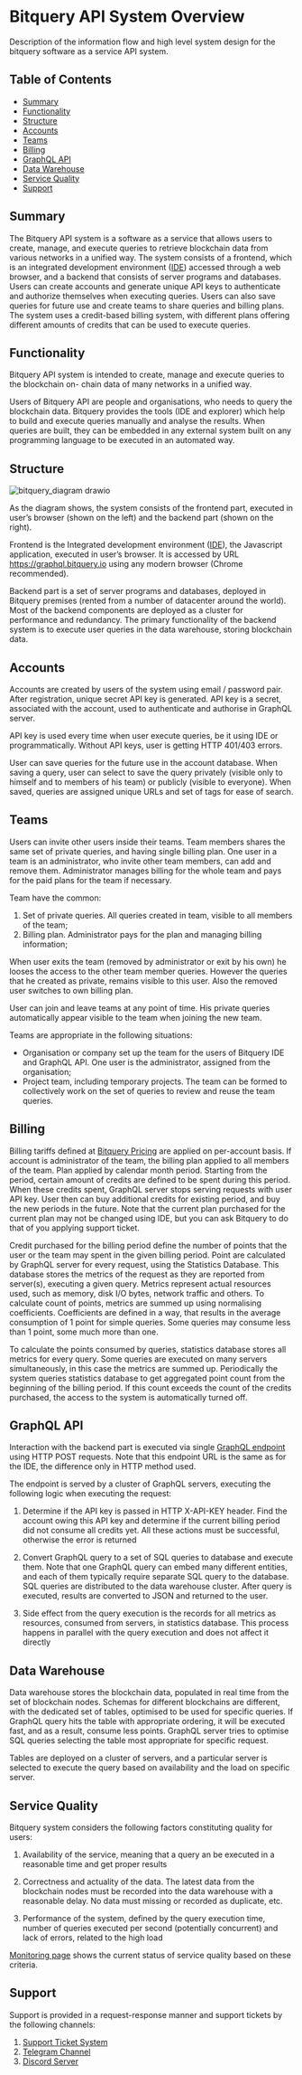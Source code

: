 
# Bitquery API System Overview
Description of the information flow and high level system
design for the bitquery software as a service API system.

## Table of Contents

- [Summary](#summary)
- [Functionality](#functionality)
- [Structure](#structure)
- [Accounts](#accounts)
- [Teams](#teams)
- [Billing](#billing)
- [GraphQL API](#graphql-api)
- [Data Warehouse](#data-warehouse)
- [Service Quality](#service-quality)
- [Support](#support)

## Summary
The Bitquery API system is a software as a service that allows users to create, manage, and execute queries to retrieve blockchain data from various networks in a unified way. The system consists of a frontend, which is an integrated development environment ([IDE](https://graphql.bitquery.io/)) accessed through a web browser, and a backend that consists of server programs and databases. Users can create accounts and generate unique API keys to authenticate and authorize themselves when executing queries. Users can also save queries for future use and create teams to share queries and billing plans. The system uses a credit-based billing system, with different plans offering different amounts of credits that can be used to execute queries.

## Functionality

Bitquery API system is intended to create, manage and execute queries to the blockchain on-
chain data of many networks in a unified way.

Users of Bitquery API are people and organisations, who needs to query the blockchain data.
Bitquery provides the tools (IDE and explorer) which help to build and execute queries manually
and analyse the results. When queries are built, they can be embedded in any external system
built on any programming language to be executed in an automated way.

## Structure

![bitquery_diagram drawio](https://user-images.githubusercontent.com/82739614/205796686-19b01680-1c8c-4ebe-ad68-56ee4246cee0.png)

As the diagram shows, the system consists of the frontend part, executed in user’s browser
(shown on the left) and the backend part (shown on the right).

Frontend is the Integrated development environment ([IDE](https://graphql.bitquery.io/)), the Javascript application, executed
in user’s browser. It is accessed by URL https://graphql.bitquery.io using any modern browser
(Chrome recommended).

Backend part is a set of server programs and databases, deployed in Bitquery premises (rented
from a number of datacenter around the world). Most of the backend components are deployed
as a cluster for performance and redundancy. The primary functionality of the backend system is
to execute user queries in the data warehouse, storing blockchain data.

## Accounts

Accounts are created by users of the system using email / password pair. After registration,
unique secret API key is generated. API key is a secret, associated with the account, used to
authenticate and authorise in GraphQL server.

API key is used every time when user execute queries, be it using IDE or programmatically.
Without API keys, user is getting HTTP 401/403 errors.

User can save queries for the future use in the account database. When saving a query, user can
select to save the query privately (visible only to himself and to members of his team) or publicly
(visible to everyone). When saved, queries are assigned unique URLs and set of tags for ease of
search.

## Teams

Users can invite other users inside their teams. Team members shares the same set of private
queries, and having single billing plan. One user in a team is an administrator, who invite other
team members, can add and remove them. Administrator manages billing for the whole team and
pays for the paid plans for the team if necessary.

Team have the common:

1. Set of private queries. All queries created in team, visible to all members of the team;
2. Billing plan. Administrator pays for the plan and managing billing information;

When user exits the team (removed by administrator or exit by his own) he looses the access to
the other team member queries. However the queries that he created as private, remains visible to
this user. Also the removed user switches to own billing plan.

User can join and leave teams at any point of time. His private queries automatically appear
visible to the team when joining the new team.

Teams are appropriate in the following situations:

- Organisation or company set up the team for the users of Bitquery IDE and GraphQL API. One
user is the administrator, assigned from the organisation;
- Project team, including temporary projects. The team can be formed to collectively work on the
set of queries to review and reuse the team queries.

## Billing

Billing tariffs defined at [Bitquery Pricing](https://bitquery.io/pricing) are applied on per-account basis. If account is
administrator of the team, the billing plan applied to all members of the team. Plan applied by
calendar month period. Starting from the period, certain amount of credits are defined to be spent
during this period. When these credits spent, GraphQL server stops serving requests with user
API key. User then can buy additional credits for existing period, and buy the new periods in the
future. Note that the current plan purchased for the current plan may not be changed using IDE,
but you can ask Bitquery to do that of you applying support ticket.

Credit purchased for the billing period define the number of points that the user or the team may
spent in the given billing period. Point are calculated by GraphQL server for every request, using
the Statistics Database. This database stores the metrics of the request as they are reported from
server(s), executing a given query. Metrics represent actual resources used, such as memory, disk
I/O bytes, network traffic and others. To calculate count of points, metrics are summed up using
normalising coefficients. Coefficients are defined in a way, that results in the average consumption
of 1 point for simple queries. Some queries may consume less than 1 point, some much more
than one.

To calculate the points consumed by queries, statistics database stores all metrics for every
query. Some queries are executed on many servers simultaneously, in this case the metrics are
summed up. Periodically the system queries statistics database to get aggregated point count
from the beginning of the billing period. If this count exceeds the count of the credits purchased,
the access to the system is automatically turned off.

## GraphQL API

Interaction with the backend part is executed via single [GraphQL endpoint](https://graphql.bitquery.io) using HTTP POST requests. Note that this endpoint URL is the same as for
the IDE, the difference only in HTTP method used.

The endpoint is served by a cluster of GraphQL servers, executing the following logic when
executing the request:

1. Determine if the API key is passed in HTTP X-API-KEY header. Find the account owing this
API key and determine if the current billing period did not consume all credits yet. All these
actions must be successful, otherwise the error is returned

2. Convert GraphQL query to a set of SQL queries to database and execute them. Note that one
GraphQL query can embed many different entities, and each of them typically require separate
SQL query to the database. SQL queries are distributed to the data warehouse cluster. After
query is executed, results are converted to JSON and returned to the user.

3. Side effect from the query execution is the records for all metrics as resources, consumed
from servers, in statistics database. This process happens in parallel with the query execution
and does not affect it directly

## Data Warehouse

Data warehouse stores the blockchain data, populated in real time from the set of blockchain
nodes. Schemas for different blockchains are different, with the dedicated set of tables, optimised
to be used for specific queries. If GraphQL query hits the table with appropriate ordering, it will be
executed fast, and as a result, consume less points. GraphQL server tries to optimise SQL queries
selecting the table most appropriate for specific request.

Tables are deployed on a cluster of servers, and a particular server is selected to execute the
query based on availability and the load on specific server.

## Service Quality

Bitquery system considers the following factors constituting quality for users:

1. Availability of the service, meaning that a query an be executed in a reasonable time and get
proper results

2. Correctness and actuality of the data. The latest data from the blockchain nodes must be
recorded into the data warehouse with a reasonable delay. No data must missing or recorded
as duplicate, etc.

3. Performance of the system, defined by the query execution time, number of queries
executed per second (potentially concurrent) and lack of errors, related to the high load

[Monitoring page](https://graphql.bitquery.io/user/system_status) shows the current status of
service quality based on these criteria.

## Support

Support is provided in a request-response manner and support tickets by the following channels:

1) [Support Ticket System](https://support.bitquery.io/hc/en-us/requests/new)
2) [Telegram Channel](https://t.me/Bloxy_info) 
3) [Discord Server](https://discord.com/invite/vzHfp7usRk)
